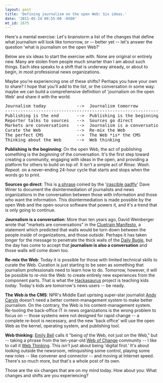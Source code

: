 ```yaml
---
layout: post
title: 'Defining journalism on the open Web: Six ideas.'
date: '2011-05-24 09:55:00 -0500'
mt_id: 2675
---
```

Here's a mental exercise: Let's brainstorm a list of the changes that define what journalism will look like tomorrow, or -- better yet -- let's answer the question 'what is journalism on the open Web?'

Below are six ideas to start the exercise with. None are original or entirely new. Many are stolen from people much smarter than I am about such things. Each idea speaks to a shift that is underway already, or about to begin, in most professional news organizations.

Maybe you're experiencing one of these shifts? Perhaps you have your own to share? I hope that you'll add to the list, or the conversation in some way: maybe we can build a comprehensive definition of 'journalism on the open Web' and share it with the world.

<pre>
Journalism today            -->  Journalism tomorrow
-------------------------------------------------------------
Publishing is the end       -->  Publishing is the beginning
Reporter talks to sources   -->  Sources go direct
Markets are conversations   -->  Journalism is a conversation
Curate the Web              -->  Re-mix the Web
The perfect CMS             -->  The Web *is* the CMS
Thinking about the Web      -->  Web thinking
</pre>

**Publishing is the beginning**: On the open Web, the act of publishing something is the _beginning_ of the conversation. It's the first step toward creating a community, engaging with ideas in the open, and providing a platform for others to build on top of. It isn't a simple act of _Rinse. Wash. Repeat._ on a never-ending 24-hour cycle that starts and stops when the words go to print.

**Sources go direct**: This is [a phrase](http://scripting.com/stories/2009/05/15/sourcesGoDirect.html) coined by the '[irascible gadfly](http://www.nytimes.com/2001/04/09/business/internet-critic-who-not-shy-about-ruffling-big-names-high-technology.html)' Dave Winer to document the disintermediation of journalists and news organizations in the conversation between those with information and those who want the information. This disintermediation is made possible by the open Web and the open-source software that powers it, and it's a trend that is only going to continue.

**Journalism is a conversation**: More than ten years ago, David Weinberger wrote that "markets are conversations" in the [Cluetrain Manifesto](http://www.cluetrain.com/), a statement which predicted that walls would be torn down between the people _inside_ of organizations, and those _outside_. Perhaps it has taken longer for the message to penetrate the thick walls of the [Daily Bugle](http://en.wikipedia.org/wiki/Daily_Bugle), but the day has come to accept that **journalism is also a conversation** and those walls will come down too.

**Re-mix the Web**: Today it is possible for those with limited technical skills to curate the Web. Curation is just starting to be seen as something that journalism professionals need to learn how to do. Tomorrow, however, it will be possible to _re-mix_ the Web: to create entirely new experiences from the component parts. That is what the [Hackasaurus](http://hackasaurus.org/) project is teaching kids _today_. Today's kids are tomorrow's news users -- be ready.

**The Web _is_ the CMS**: NPR's Middle East uprising super-star journalist [Andy Carvin](https://twitter.com/acarvin) doesn't need a better content-management system to make better journalism. On the contrary, the Web is his content-management system. Re-tooling the back-office IT in news organizations is the wrong problem to focus on -- those systems were not designed for rapid change -- a complete re-boot is necessary, and the new 'back office' will  use the open Web as the kernel, operating system, and publishing tool.

**Web thinking**: [Emily Bell](http://www.niemanlab.org/2011/04/of-the-web-not-on-it-emily-bell-on-the-success-of-the-guardian-and-what-she-plans-for-the-tow-center/) calls it "being _of_ the Web, not just _on_ the Web," but -- taking a phrase from the ten-year-old [Web of Change](http://webofchange.org) community -- I like to call it [Web Thinking](http://www.youtube.com/watch?v=B221ZtwleSo). This _isn't_ just about being 'digital first.' It's about looking outside the newsroom, relinquishing some control, playing some new roles -- like convener and connector -- and moving at Internet speed. There's so much more, but that's a whole post of its own.

Those are the six changes that are on my mind today. How about you: What changes and shifts are you experiencing?
